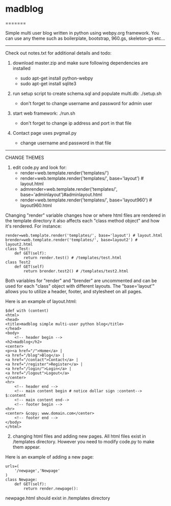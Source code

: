 # madblog
=======

Simple multi user blog written in python using webpy.org framework.
You can use any theme such as boilerplate, bootstrap, 960.gs, skeleton-gs etc...

----

Check out notes.txt for additional details and todo:

1. download master.zip and make sure following dependencies are installed 
	- sudo apt-get install python-webpy
	- sudo apt-get install sqlite3

2. run setup script to create schema.sql and populate multi.db: ./setup.sh 
	- don't forget to change username and password for admin user

3. start web framework: ./run.sh 
	- don't forget to change ip address and port in that file 

4. Contact page uses pvgmail.py 
	- change username and password in that file

----

CHANGE THEMES

1. edit code.py and look for:
	- render=web.template.render('templates/')
	- render=web.template.render('templates/', base='layout') # layout.html
	- admrender=web.template.render('templates/', base='adminlayout')#adminlayout.html
	- render=web.template.render('templates/', base='layout960') # layout960.html


 Changing "render" variable changes how or where html files are rendered 
 in the template directory it also affects each "class method object" and how
 it's rendered. For instance: 

	render=web.template.render('templates/', base='layout') # layout.html
	brender=web.template.render('templates/', base=layout2') # layout2.html 
	class Test:
		def GET(self):
			return render.test() # /templates/test.html
	class Test2
		def GET(self)
			return brender.test2() # /templates/test2.html

Both variables for "render" and "brender" are uncommented and can be used
for each "class" object with different layouts. The "base='layout'" allows
you to utilize a header, footer, and stylesheet on all pages.	

Here is an example of layout.html:

 
	$def with (content)
	<html>
	<head>
	<title>madblog simple multi-user python blog</title>
	</head>
	<body>
		<!-- header begin -->
	<h2>madblog</h2>
	<center>
	<p><a href="/">Home</a> | 
	<a href="/blog">Blog</a> | 
	<a href="/contact">Contact</a> | 
	<a href="/register">Register</a> | 
	<a href="/login/">Login</a> |
	<a href="/logout">Logout</a>  
	</center>
	<hr>
		<!-- header end --> 
		<!-- main content begin # notice dollar sign :content-->
	$:content
		<!-- main content end-->
		<!-- footer begin -->
	<hr>
	<center> &copy; www.domain.com</center>
		<!-- footer end -->
	</body>
	</html>

2. changing html files and adding new pages. All html files exist in /templates 
directory. However you need to modify code.py to make them appear. 

Here is an example of adding a new page: 

	urls=(
		'/newpage','Newpage'
	)
	class Newpage: 
		def GET(self):
			return render.newpage(): 	

newpage.html should exist in /templates directory  
 
